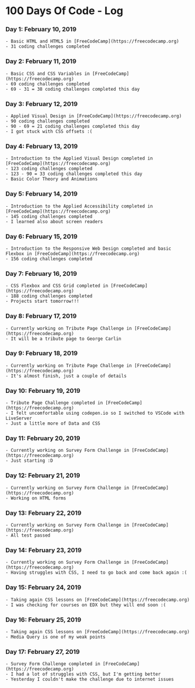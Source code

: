 # 100 Days Of Code - Log

### Day 1: February 10, 2019
	
	- Basic HTML and HTML5 in [FreeCodeCamp](https://freecodecamp.org)
	- 31 coding challenges completed

### Day 2: February 11, 2019
	
	- Basic CSS and CSS Variables in [FreeCodeCamp](https://freecodecamp.org)
	- 69 coding challenges completed
	- 69 - 31 = 38 coding challenges completed this day

### Day 3: February 12, 2019
	
	- Applied Visual Design in [FreeCodeCamp](https://freecodecamp.org)
	- 90 coding challenges completed
	- 90 - 69 = 21 coding challenges completed this day
	- I got stuck with CSS offsets :(

### Day 4: February 13, 2019
	
	- Introduction to the Applied Visual Design completed in [FreeCodeCamp](https://freecodecamp.org)
	- 123 coding challenges completed
	- 123 - 90 = 33 coding challenges completed this day
	- Basic Color Theory and Animations 

### Day 5: February 14, 2019
	
	- Introduction to the Applied Accessibility completed in [FreeCodeCamp](https://freecodecamp.org)
	- 145 coding challenges completed
	- I learned also about screen readers

### Day 6: February 15, 2019
	
	- Introduction to the Responsive Web Design completed and basic Flexbox in [FreeCodeCamp](https://freecodecamp.org)
	- 156 coding challenges completed

### Day 7: February 16, 2019
	
	- CSS Flexbox and CSS Grid completed in [FreeCodeCamp](https://freecodecamp.org)
	- 188 coding challenges completed
	- Projects start tomorrow!!!

### Day 8: February 17, 2019
	
	- Currently working on Tribute Page Challenge in [FreeCodeCamp](https://freecodecamp.org)
	- It will be a tribute page to George Carlin

### Day 9: February 18, 2019
	
	- Currently working on Tribute Page Challenge in [FreeCodeCamp](https://freecodecamp.org)
	- It's almost finish, just a couple of details

### Day 10: February 19, 2019
	
	- Tribute Page Challenge completed in [FreeCodeCamp](https://freecodecamp.org)
	- I felt uncomfortable using codepen.io so I switched to VSCode with LiveServer
	- Just a little more of Data and CSS

### Day 11: February 20, 2019
	
	- Currently working on Survey Form Challenge in [FreeCodeCamp](https://freecodecamp.org)
	- Just starting :D

### Day 12: February 21, 2019
	
	- Currently working on Survey Form Challenge in [FreeCodeCamp](https://freecodecamp.org)
	- Working on HTML forms 

### Day 13: February 22, 2019
	
	- Currently working on Survey Form Challenge in [FreeCodeCamp](https://freecodecamp.org)
	- All test passed

### Day 14: February 23, 2019
	
	- Currently working on Survey Form Challenge in [FreeCodeCamp](https://freecodecamp.org)
	- Having struggles with CSS, I need to go back and come back again :(

### Day 15: February 24, 2019
	
	- Taking again CSS lessons on [FreeCodeCamp](https://freecodecamp.org)
	- I was checking for courses on EDX but they will end soon :(

### Day 16: February 25, 2019
	
	- Taking again CSS lessons on [FreeCodeCamp](https://freecodecamp.org)
	- Media Query is one of my weak points

### Day 17: February 27, 2019
	
	- Survey Form Challenge completed in [FreeCodeCamp](https://freecodecamp.org)
	- I had a lot of struggles with CSS, but I'm getting better
	- Yesterday I couldn't make the challenge due to internet issues